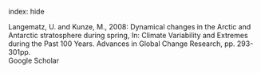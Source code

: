 index: hide

<div class="Citation">

  <div class="Citation-body">
    <div class="Citation-text">Langematz, U. and Kunze, M., 2008: Dynamical changes in the Arctic and Antarctic stratosphere during spring, In: <span class="Article-bookTitle">Climate Variability and Extremes during the Past 100 Years. Advances in Global Change Research, </span>pp. 293-301pp.</div>
    <div class="Citation-links">
      <div class="CitationLink" data-href="https://scholar.google.com/scholar?q=Dynamical+changes+in+the+Arctic+and+Antarctic+stratosphere+during+spring">
        <div class="CitationLink-icon CitationLink-Scholar"></div>
        <div class="CitationLink-text">Google Scholar</div>
      </div>
    </div>
  </div>
</div>


<div class="Citation-copy">

</div>